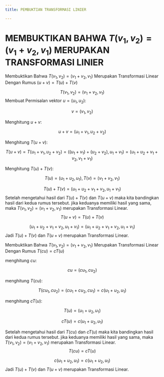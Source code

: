 ```yaml
---
title: PEMBUKTIAN TRANSFORMASI LINIER

---
```


# MEMBUKTIKAN BAHWA $T(v_1,v_2)=(v_1+v_2,v_1)$ MERUPAKAN TRANSFORMASI LINIER

Membuktikan Bahwa $T(v_1,v_2)=(v_1+v_2,v_1)$ Merupakan Transformasi Linear Dengan Rumus $(u+v)=T(u)+T(v)$

$$T(v_1,v_2)=(v_1+v_2,v_1)$$
Membuat Permisalan vektor $u=(u_1,u_2) :$

$$v=(v_1,v_2)$$

Menghitung $u+v :$ 

$$u+v=(u_1+v_1,u_2+v_2)$$

Menghitung $T(u+v):$ 

$$T(u+v)=T(u_1+v_1,u_2+v_2)=((u_1+v_1)+(u_2+v_2),u_1+v_1)=(u_1+u_2+v_1+v_2,v_1+v_1)$$

Menghitung $T(u)+T(v):$ 

$$T(u)=(u_1+u_2,u_1), T(v)=(v_1+v_2,v_1)$$

$$T(u)+T(v)=(u_1+u_2+v_1+v_2,u_1+v_1)$$
Setelah mengetahui hasil dari $T(u)+T(v)$ dan $T(u+v)$ maka kita bandingkan hasil dari kedua rumus tersebut. jika keduanya memiliki hasil yang sama, maka $T(v_1,v_2)=(v_1+v_2,v_1)$ merupakan Transformasi Linear.
$$T(u+v)=T(u)+T(v)$$

$$(u_1+u_2+v_1+v_2,u_1+v_1)=(u_1+u_2+v_1+v_2,u_1+v_1)$$
Jadi $T(u)+T(v)$ dan $T(u+v)$ merupakan Transformasi Linear.

Membuktikan Bahwa $T(v_1,v_2)=(v_1+v_2,v_1)$ Merupakan Transformasi Linear Dengan Rumus $T(cu)=cT(u)$

menghitung $cu:$

$$cu=(cu_1,cu_2)$$

menghitung $T(cu):$

$$T(cu_1,cu_2)=(cu_1+cu_2,cu_1)=c(u_1+u_2,u_1)$$

menghitung $cT(u):$

$$T(u)=(u_1+u_2,u_1)$$

$$cT(u)=c(u_1+u_2,u_1)$$

Setelah mengetahui hasil dari $T(cu)$ dan $cT(u)$ maka kita bandingkan hasil dari kedua rumus tersebut. jika keduanya memiliki hasil yang sama, maka $T(v_1,v_2)=(v_1+v_2,v_1)$ merupakan Transformasi Linear.
$$T(cu)=cT(u)$$

$$c(u_1+u_2,u_1)=c(u_1+u_2,u_1)$$
Jadi $T(u)+T(v)$ dan $T(u+v)$ merupakan Transformasi Linear.